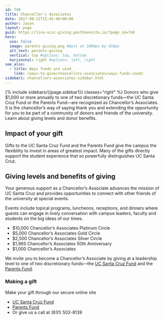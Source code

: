 ```yaml
---
id: 748
title: Chancellor's Associates
date: 2017-08-21T15:45:46+00:00
author: Jason
layout: page
guid: https://live-ucsc-giving.pantheonsite.io/?page_id=748
hero:
  use: false
  image: parents-giving.png #best at 1000px by 450px
  alt_text: parents-giving
  vertical: top #options: top, bottom
  horizontal: right #options: left, right
see_also:
  - title: Ways funds are used
    link: /ways-to-give/chancellors-associates/ways-funds-used/
sidebar1: chancellors-associates-sidebar.html
---
```

{% include sidebars/{{page.sidebar1}} classes="right" %}
Donors who give $1,000 or more annually to one of two discretionary funds—the UC Santa Cruz Fund or the Parents Fund—are recognized as Chancellor&#8217;s Associates. It is the chancellor&#8217;s way of saying thank you and extending the opportunity for you to be part of a community of donors and friends of the university. Learn about giving levels and donor benefits.

## Impact of your gift

Gifts to the UC Santa Cruz Fund and the Parents Fund give the campus the flexibility to invest in areas of greatest impact. Many of the gifts directly support the student experience that so powerfully distinguishes UC Santa Cruz.

## Giving levels and benefits of giving

Your generous support as a Chancellor&#8217;s Associate advances the mission of UC Santa Cruz and provides opportunities to connect with other friends of the university at special events.

Events include topical programs, luncheons, receptions, and dinners where guests can engage in lively conversation with campus leaders, faculty and students on the big ideas of our times.

  * $10,000 Chancellor&#8217;s Associates Platinum Circle
  * $5,000 Chancellor&#8217;s Associates Gold Circle
  * $2,500 Chancellor&#8217;s Associates Silver Circle
  * $1,965 Chancellor&#8217;s Associates 50th Anniversary
  * $1,000 Chancellor&#8217;s Associates

We invite you to become a Chancellor&#8217;s Associate by giving at a leadership level to one of two discretionary funds—the [UC Santa Cruz Fund](/areas-to-support/ucsc-fund/) and the [Parents Fund](/ways-to-give/uc-santa-cruz-parents-families/).

### Making a gift

Make your gift through our secure online site

  * [UC Santa Cruz Fund](/areas-to-support/ucsc-fund/)
  * [Parents Fund](/ways-to-give/uc-santa-cruz-parents-families/)
  * Or give us a call at (831) 502-8139
